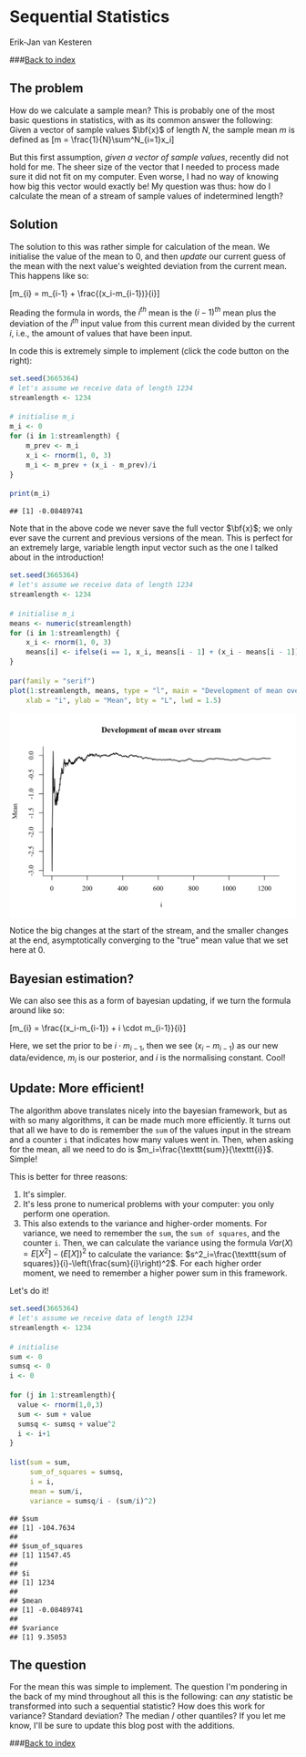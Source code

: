 # Sequential Statistics
Erik-Jan van Kesteren  



###[Back to index](../index.html)



## The problem
How do we calculate a sample mean? This is probably one of the most basic questions in statistics, with as its common answer the following: Given a vector of sample values $\bf{x}$ of length $N$, the sample mean $m$ is defined as 
\[m = \frac{1}{N}\sum^N_{i=1}x_i\]

But this first assumption, _given a vector of sample values_, recently did not hold for me. The sheer size of the vector that I needed to process made sure it did not fit on my computer. Even worse, I had no way of knowing how big this vector would exactly be! My question was thus: how do I calculate the mean of a stream of sample values of indetermined length?

## Solution
The solution to this was rather simple for calculation of the mean. We initialise the value of the mean to 0, and then _update_ our current guess of the mean with the next value's weighted deviation from the current mean. This happens like so:

\[m_{i} = m_{i-1} + \frac{(x_i-m_{i-1})}{i}\]

Reading the formula in words, the $i^{th}$ mean is the $(i-1)^{th}$ mean plus the deviation of the $i^{th}$ input value from this current mean divided by the current $i$, i.e., the amount of values that have been input. 

In code this is extremely simple to implement (click the code button on the right):


```r
set.seed(3665364)
# let's assume we receive data of length 1234
streamlength <- 1234

# initialise m_i
m_i <- 0
for (i in 1:streamlength) {
    m_prev <- m_i
    x_i <- rnorm(1, 0, 3)
    m_i <- m_prev + (x_i - m_prev)/i
}

print(m_i)
```

```
## [1] -0.08489741
```

Note that in the above code we never save the full vector $\bf{x}$; we only ever save the current and previous versions of the mean. This is perfect for an extremely large, variable length input vector such as the one I talked about in the introduction!


```r
set.seed(3665364)
# let's assume we receive data of length 1234
streamlength <- 1234

# initialise m_i
means <- numeric(streamlength)
for (i in 1:streamlength) {
    x_i <- rnorm(1, 0, 3)
    means[i] <- ifelse(i == 1, x_i, means[i - 1] + (x_i - means[i - 1])/i)
}

par(family = "serif")
plot(1:streamlength, means, type = "l", main = "Development of mean over stream", 
    xlab = "i", ylab = "Mean", bty = "L", lwd = 1.5)
```

<img src="sequentialstats_files/figure-html/seqplot-1.svg" style="display: block; margin: auto;" />

Notice the big changes at the start of the stream, and the smaller changes at the end, asymptotically converging to the "true" mean value that we set here at 0.

## Bayesian estimation?
We can also see this as a form of bayesian updating, if we turn the formula around like so:

\[m_{i} = \frac{(x_i-m_{i-1}) + i \cdot m_{i-1}}{i}\]

Here, we set the prior to be $i \cdot m_{i-1}$, then we see $(x_i-m_{i-1})$ as our new data/evidence, $m_i$ is our posterior, and $i$ is the normalising constant. Cool!

## Update: More efficient!
The algorithm above translates nicely into the bayesian framework, but as with so many algorithms, it can be made much more efficiently. It turns out that all we have to do is remember the `sum` of the values input in the stream and a counter `i` that indicates how many values went in. Then, when asking for the mean, all we need to do is $m_i=\frac{\texttt{sum}}{\texttt{i}}$. Simple!

This is better for three reasons:

1. It's simpler.
2. It's less prone to numerical problems with your computer: you only perform one operation.
3. This also extends to the variance and higher-order moments. For variance, we need to remember the `sum`, the `sum of squares`, and the counter `i`. Then, we can calculate the variance using the formula $Var(X) = E[X^2] - (E[X])^2$ to calculate the variance: $s^2_i=\frac{\texttt{sum of squares}}{i}-\left(\frac{sum}{i}\right)^2$. For each higher order moment, we need to remember a higher power sum in this framework.

Let's do it!

```r
set.seed(3665364)
# let's assume we receive data of length 1234
streamlength <- 1234

# initialise
sum <- 0
sumsq <- 0
i <- 0

for (j in 1:streamlength){
  value <- rnorm(1,0,3)
  sum <- sum + value
  sumsq <- sumsq + value^2
  i <- i+1
}

list(sum = sum, 
     sum_of_squares = sumsq, 
     i = i, 
     mean = sum/i,
     variance = sumsq/i - (sum/i)^2)
```

```
## $sum
## [1] -104.7634
## 
## $sum_of_squares
## [1] 11547.45
## 
## $i
## [1] 1234
## 
## $mean
## [1] -0.08489741
## 
## $variance
## [1] 9.35053
```


## The question
For the mean this was simple to implement. The question I'm pondering in the back of my mind throughout all this is the following: can _any_ statistic be transformed into such a sequential statistic? How does this work for variance? Standard deviation? The median / other quantiles? If you let me know, I'll be sure to update this blog post with the additions.

###[Back to index](../index.html)
